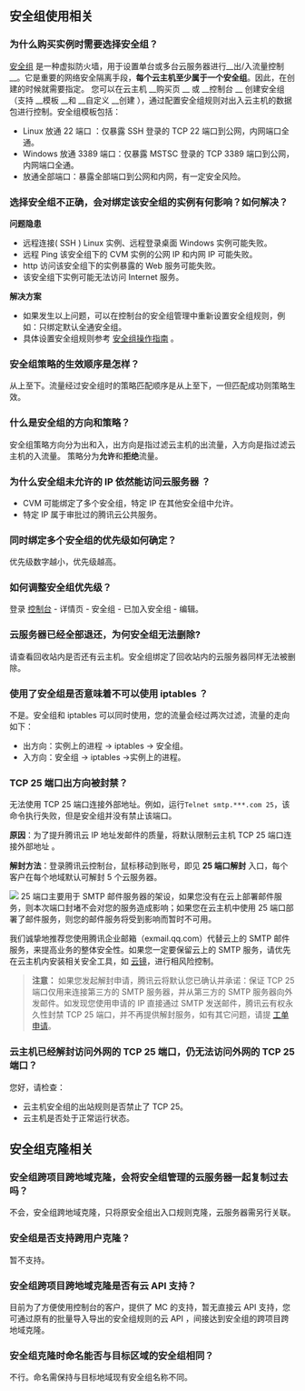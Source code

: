 ## 安全组使用相关
### 为什么购买实例时需要选择安全组？
[安全组](/doc/product/213/5221) 是一种虚拟防火墙，用于设置单台或多台云服务器进行__出/入流量控制__。它是重要的网络安全隔离手段，__每个云主机至少属于一个安全组__。因此，在创建的时候就需要指定。
您可以在云主机 __购买页 __ 或  __控制台 __ 创建安全组（支持 __模板 __和 __自定义 __创建 ），通过配置安全组规则对出入云主机的数据包进行控制。安全组模板包括：
- Linux 放通 22 端口 ：仅暴露 SSH 登录的 TCP 22 端口到公网，内网端口全通。
- Windows 放通 3389 端口：仅暴露 MSTSC 登录的 TCP 3389 端口到公网，内网端口全通。
- 放通全部端口：暴露全部端口到公网和内网，有一定安全风险。

### 选择安全组不正确，会对绑定该安全组的实例有何影响？如何解决？
**问题隐患**
- 远程连接( SSH ) Linux 实例、远程登录桌面 Windows 实例可能失败。
- 远程 Ping 该安全组下的 CVM 实例的公网 IP 和内网 IP 可能失败。
- http 访问该安全组下的实例暴露的 Web 服务可能失败。
- 该安全组下实例可能无法访问 Internet 服务。

**解决方案**
- 如果发生以上问题，可以在控制台的安全组管理中重新设置安全组规则，例如：只绑定默认全通安全组。
- 具体设置安全组规则参考 [安全组操作指南](/doc/product/213/5221#.E5.BF.AB.E9.80.9F.E5.85.A5.E9.97.A88) 。

### 安全组策略的生效顺序是怎样？
从上至下。流量经过安全组时的策略匹配顺序是从上至下，一但匹配成功则策略生效。

### 什么是安全组的方向和策略？
安全组策略方向分为出和入，出方向是指过滤云主机的出流量，入方向是指过滤云主机的入流量。
策略分为**允许**和**拒绝**流量。

### 为什么安全组未允许的 IP 依然能访问云服务器 ？
- CVM 可能绑定了多个安全组，特定 IP 在其他安全组中允许。
- 特定 IP 属于审批过的腾讯云公共服务。

### 同时绑定多个安全组的优先级如何确定？
优先级数字越小，优先级越高。

### 如何调整安全组优先级？
登录 [控制台](https://console.cloud.tencent.com/cvm) - 详情页 - 安全组 - 已加入安全组 - 编辑。

### 云服务器已经全部退还，为何安全组无法删除?
请查看回收站内是否还有云主机。安全组绑定了回收站内的云服务器同样无法被删除。

### 使用了安全组是否意味着不可以使用 iptables ？
不是。安全组和 iptables 可以同时使用，您的流量会经过两次过滤，流量的走向如下：
- 出方向：实例上的进程 -> iptables -> 安全组。
- 入方向：安全组 -> iptables ->实例上的进程。

### TCP 25 端口出方向被封禁？
无法使用 TCP 25 端口连接外部地址。例如，运行`Telnet smtp.***.com 25`，该命令执行失败，但是安全组并没有禁止该端口。

**原因**：为了提升腾讯云 IP 地址发邮件的质量，将默认限制云主机 TCP 25 端口连接外部地址 。

**解封方法**：登录腾讯云控制台，鼠标移动到账号，即见 **25 端口解封** 入口，每个客户在每个地域默认可解封 5 个云服务器。

![](https://mc.qcloudimg.com/static/img/fa9add630c9defc5b005cd0d820d4824/Image.png)
25 端口主要用于 SMTP 邮件服务器的架设，如果您没有在云上部署邮件服务，则本次端口封堵不会对您的服务造成影响；如果您在云主机中使用 25 端口部署了邮件服务，则您的邮件服务将受到影响而暂时不可用。

我们诚挚地推荐您使用腾讯企业邮箱（exmail.qq.com）代替云上的 SMTP 邮件服务，来提高业务的整体安全性。如果您一定要保留云上的 SMTP 服务，请优先在云主机内安装相关安全工具，如 [云镜](https://cloud.tencent.com/document/product/296/9927)，进行相风险控制。
> **注意：**
如果您发起解封申请，腾讯云将默认您已确认并承诺：保证 TCP 25 端口仅用来连接第三方的 SMTP 服务器，并从第三方的 SMTP 服务器向外发邮件。如发现您使用申请的 IP 直接通过 SMTP 发送邮件，腾讯云有权永久性封禁 TCP 25 端口，并不再提供解封服务，如有其它问题，请提 [工单申请](https://console.cloud.tencent.com/workorder/category/create?level1_id=6&level2_id=7&level1_name=%E8%AE%A1%E7%AE%97%E4%B8%8E%E7%BD%91%E7%BB%9C&level2_name=%E4%BA%91%E6%9C%8D%E5%8A%A1%E5%99%A8%20CVM)。

### 云主机已经解封访问外网的 TCP 25 端口，仍无法访问外网的 TCP 25 端口？
您好，请检查：
- 云主机安全组的出站规则是否禁止了 TCP 25。
- 云主机是否处于正常运行状态。


## 安全组克隆相关

### 安全组跨项目跨地域克隆，会将安全组管理的云服务器一起复制过去吗？
不会，安全组跨地域克隆，只将原安全组出入口规则克隆，云服务器需另行关联。
### 安全组是否支持跨用户克隆？
暂不支持。
### 安全组跨项目跨地域克隆是否有云 API 支持？
目前为了方便使用控制台的客户，提供了 MC 的支持，暂无直接云 API 支持，您可通过原有的批量导入导出的安全组规则的云 API ，间接达到安全组的跨项目跨地域克隆。
### 安全组克隆时命名能否与目标区域的安全组相同？
不行。命名需保持与目标地域现有安全组名称不同。

